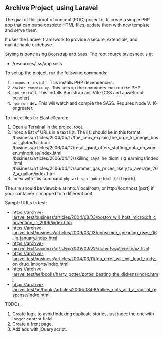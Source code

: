 ## Archive Project, using Laravel

The goal of this proof of concept (POC) project is to creae a simple PHP app that can parse obsolete HTML files, update them with new template and serve them.

It uses the Laravel framework to provide a secure, extensible, and maintainable codebase.

Styling is done using Bootstrap and Sass. The root source stylesheet is at

- /resources/css/app.scss

To set up the project, run the following commands:
1. `composer install`. This installs PHP dependencies.
2. `docker compose up`. This sets up the containers that run the PHP. 
3. `npm install`. This installs Bootstrap and Vite (CSS and JavaScript bundler).
4. `npm run dev`. This will watch and compile the SASS. Requires Node V. 16 or greater.

To index files for ElasticSearch:
1. Open a Terminal in the project root.
2. index a list of URLs in a text list. The list should be in this format:
   /business/articles/2004/05/17/the_ceos_explain_the_urge_to_merge_boston_globe/full.html
   /business/articles/2006/04/12/retail_giant_offers_staffing_data_on_women_minorities/index.html
   /business/articles/2006/04/12/skilling_says_he_didnt_rig_earnings/index.html
   /business/articles/2006/04/12/summer_gas_prices_likely_to_average_262_a_gallon/index.html
3. Index with this command `php artisan index:html {filepath}`

The site should be viewable at http://localhost/, or http://localhost:[port] if your container is mapped to a different port.

Sample URLs to test:
- https://archive-laravel.test/business/articles/2004/03/03/boston_will_host_microsoft_convention_in_2006/index.html
- https://archive-laravel.test/business/articles/2009/03/03/consumer_spending_rises_06_in_january/index.html 
- https://archive-laravel.test/business/articles/2009/03/09/alone_together/index.html
- https://archive-laravel.test/business/articles/2004/03/11/fda_chief_will_not_lead_study_on_drug_imports/index.html
- https://archive-laravel.test/ae/books/harry_potter/potter_beating_the_dickens/index.html
- https://archive-laravel.test/ae/books/articles/2006/08/08/rallies_riots_and_a_radical_response/index.html
  
TODOs:
1. Create logic to avoid indexing duplicate stories, just index the one with longer content field.
2. Create a front page.
3. Add ads with jQuery script.
